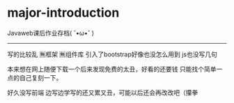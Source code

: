 # major-introduction
Javaweb课后作业存档( ˘•ω•˘ )

-----------------------------

写的比较乱 🈚框架 🈚组件库 引入了bootstrap好像也没怎么用到 js也没写几句

本来想在网上随便下载一个后来发现免费的太丑，好看的还要钱 只能找个简单一点的自己复刻一下。

好久没写前端 边写边学写的还又累又丑，可能以后还会再改改吧（攥拳